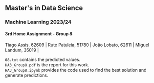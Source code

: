 ## Master's in Data Science

### Machine Learning 2023/24
#### 3rd Home Assignment - Group 8

Tiago Assis, 62609 | Rute Patuleia, 51780 | João Lobato, 62611 | Miguel Landum, 35019 | 

`08.txt` contains the predicted values. \
`HA3_Group8.pdf` is the report for this work. \
`HA3_Group8.ipynb` provides the code used to find the best solution and generate predictions.
